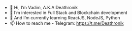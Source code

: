 - 👋 Hi, I’m Vadim, A.K.A Deathronik
- 👀 I’m interested in Full Stack and Blockchain development
- 🌱 And I’m currently learning ReactJS, NodeJS, Python
- 📫 How to reach me - Telegram: https://t.me/Deathronik
